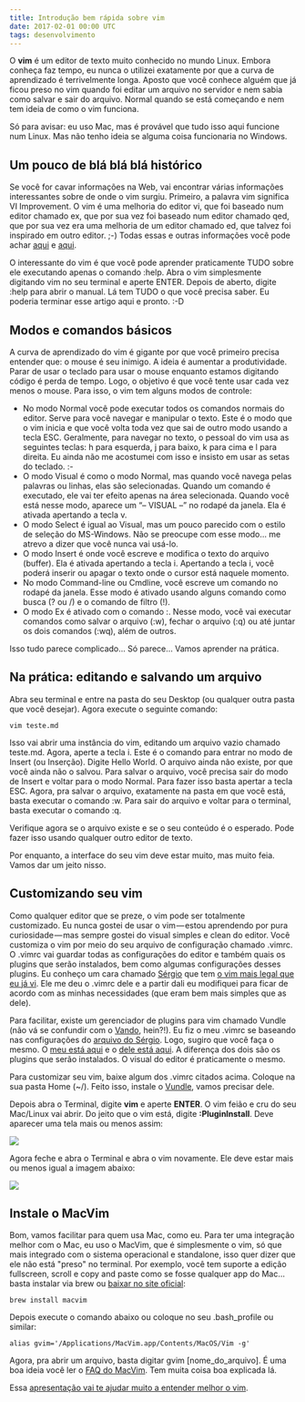 ```yaml
---
title: Introdução bem rápida sobre vim
date: 2017-02-01 00:00 UTC
tags: desenvolvimento
---
```


O **vim** é um editor de texto muito conhecido no mundo Linux. Embora conheça faz tempo, eu nunca o utilizei exatamente por que a curva de aprendizado é terrivelmente longa. Aposto que você conhece alguém que já ficou preso no vim quando foi editar um arquivo no servidor e nem sabia como salvar e sair do arquivo. Normal quando se está começando e nem tem ideia de como o vim funciona.

Só para avisar: eu uso Mac, mas é provável que tudo isso aqui funcione num Linux. Mas não tenho ideia se alguma coisa funcionaria no Windows.

## Um pouco de blá blá blá histórico

Se você for cavar informações na Web, vai encontrar várias informações interessantes sobre de onde o vim surgiu. Primeiro, a palavra vim significa VI Improvement. O vim é uma melhoria do editor vi, que foi baseado num editor chamado ex, que por sua vez foi baseado num editor chamado qed, que por sua vez era uma melhoria de um editor chamado ed, que talvez foi inspirado em outro editor. ;-) Todas essas e outras informações você pode achar [aqui](https://en.wikipedia.org/wiki/Ed_%28text_editor%29) e [aqui](https://en.wikipedia.org/wiki/Vi).

O interessante do vim é que você pode aprender praticamente TUDO sobre ele executando apenas o comando :help. Abra o vim simplesmente digitando vim no seu terminal e aperte ENTER. Depois de aberto, digite :help para abrir o manual. Lá tem TUDO o que você precisa saber. Eu poderia terminar esse artigo aqui e pronto. :-D

## Modos e comandos básicos
A curva de aprendizado do vim é gigante por que você primeiro precisa entender que: o mouse é seu inimigo. A ideia é aumentar a produtividade. Parar de usar o teclado para usar o mouse enquanto estamos digitando código é perda de tempo. Logo, o objetivo é que você tente usar cada vez menos o mouse. Para isso, o vim tem alguns modos de controle:

* No modo Normal você pode executar todos os comandos normais do editor. Serve para você navegar e manipular o texto. Este é o modo que o vim inicia e que você volta toda vez que sai de outro modo usando a tecla ESC. Geralmente, para navegar no texto, o pessoal do vim usa as seguintes teclas: h para esquerda, j para baixo, k para cima e l para direita. Eu ainda não me acostumei com isso e insisto em usar as setas do teclado. :-
* O modo Visual é como o modo Normal, mas quando você navega pelas palavras ou linhas, elas são selecionadas. Quando um comando é executado, ele vai ter efeito apenas na área selecionada. Quando você está nesse modo, aparece um “– VISUAL –” no rodapé da janela. Ela é ativada apertando a tecla v.
* O modo Select é igual ao Visual, mas um pouco parecido com o estilo de seleção do MS-Windows. Não se preocupe com esse modo… me atrevo a dizer que você nunca vai usá-lo.
* O modo Insert é onde você escreve e modifica o texto do arquivo (buffer). Ela é ativada apertando a tecla i. Apertando a tecla i, você poderá inserir ou apagar o texto onde o cursor está naquele momento.
* No modo Command-line ou Cmdline, você escreve um comando no rodapé da janela. Esse modo é ativado usando alguns comando como busca (? ou /) e o comando de filtro (!).
* O modo Ex é ativado com o comando :. Nesse modo, você vai executar comandos como salvar o arquivo (:w), fechar o arquivo (:q) ou até juntar os dois comandos (:wq), além de outros.

Isso tudo parece complicado… Só parece… Vamos aprender na prática.

## Na prática: editando e salvando um arquivo
Abra seu terminal e entre na pasta do seu Desktop (ou qualquer outra pasta que você desejar). Agora execute o seguinte comando:

```
vim teste.md
```

Isso vai abrir uma instância do vim, editando um arquivo vazio chamado teste.md. Agora, aperte a tecla i. Este é o comando para entrar no modo de Insert (ou Inserção). Digite Hello World. O arquivo ainda não existe, por que você ainda não o salvou. Para salvar o arquivo, você precisa sair do modo de Insert e voltar para o modo Normal. Para fazer isso basta apertar a tecla ESC. Agora, pra salvar o arquivo, exatamente na pasta em que você está, basta executar o comando :w. Para sair do arquivo e voltar para o terminal, basta executar o comando :q.

Verifique agora se o arquivo existe e se o seu conteúdo é o esperado. Pode fazer isso usando qualquer outro editor de texto.

Por enquanto, a interface do seu vim deve estar muito, mas muito feia. Vamos dar um jeito nisso.

## Customizando seu vim

Como qualquer editor que se preze, o vim pode ser totalmente customizado. Eu nunca gostei de usar o vim — estou aprendendo por pura curiosidade — mas sempre gostei do visual simples e clean do editor. Você customiza o vim por meio do seu arquivo de configuração chamado .vimrc. O .vimrc vai guardar todas as configurações do editor e também quais os plugins que serão instalados, bem como algumas configurações desses plugins. Eu conheço um cara chamado [Sérgio](https://www.sergioaugrod.com.br/) que tem [o vim mais legal que eu já vi](https://github.com/sergioaugrod/dotfiles/blob/master/.vimrc). Ele me deu o .vimrc dele e a partir dali eu modifiquei para ficar de acordo com as minhas necessidades (que eram bem mais simples que as dele).

Para facilitar, existe um gerenciador de plugins para vim chamado Vundle (não vá se confundir com o [Vando](https://www.google.com.br/search?q=vando&safe=off&client=safari&rls=en&source=lnms&tbm=isch&sa=X&ved=0ahUKEwiqhqm086TRAhXCF5AKHQqRBVAQ_AUICSgC&biw=2398&bih=1351#safe=off&tbm=isch&q=vando+calcinha&imgrc=eFoxWJye6tM-TM%3A), hein?!). Eu fiz o meu .vimrc se baseando nas configurações do [arquivo do Sérgio](https://github.com/sergioaugrod/dotfiles/blob/master/.vimrc). Logo, sugiro que você faça o mesmo. O [meu está aqui](https://github.com/diegoeis/configfiles/blob/master/vimrc) e o [dele está aqui](https://github.com/sergioaugrod/dotfiles/blob/master/.vimrc). A diferença dos dois são os plugins que serão instalados. O visual do editor é praticamente o mesmo.

Para customizar seu vim, baixe algum dos .vimrc citados acima. Coloque na sua pasta Home (~/). Feito isso, instale o [Vundle](https://github.com/VundleVim/Vundle.vim), vamos precisar dele.

Depois abra o Terminal, digite **vim** e aperte **ENTER**. O vim feião e cru do seu Mac/Linux vai abrir. Do jeito que o vim está, digite **:PluginInstall**. Deve aparecer uma tela mais ou menos assim:

![](https://cdn-images-1.medium.com/max/800/1*8QPO2u7FHyQLLhdsojDssQ.png)

Agora feche e abra o Terminal e abra o vim novamente. Ele deve estar mais ou menos igual a imagem abaixo:

![](https://cdn-images-1.medium.com/max/800/1*ACGv9GCszyLvcT-5RTKlAg.png)

## Instale o MacVim
Bom, vamos facilitar para quem usa Mac, como eu. Para ter uma integração melhor com o Mac, eu uso o MacVim, que é simplesmente o vim, só que mais integrado com o sistema operacional e standalone, isso quer dizer que ele não está "preso" no terminal. Por exemplo, você tem suporte a edição fullscreen, scroll e copy and paste como se fosse qualquer app do Mac… basta instalar via brew ou [baixar no site oficial](http://macvim-dev.github.io/macvim/):

```
brew install macvim
```
Depois execute o comando abaixo ou coloque no seu .bash_profile ou similar:

```
alias gvim='/Applications/MacVim.app/Contents/MacOS/Vim -g'
```

Agora, pra abrir um arquivo, basta digitar gvim [nome_do_arquivo]. É uma boa ideia você ler o [FAQ do MacVim](https://github.com/macvim-dev/macvim/wiki/FAQ). Tem muita coisa boa explicada lá.

Essa [apresentação vai te ajudar muito a entender melhor o vim](https://faraohh.files.wordpress.com/2009/01/vim-super_editor.pdf).



